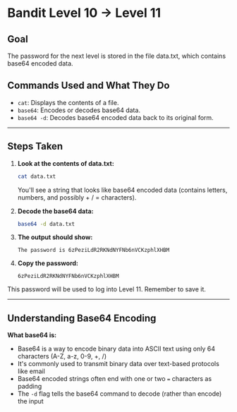 # Bandit Level 10 → Level 11
## Goal
The password for the next level is stored in the file data.txt, which contains base64 encoded data.

## Commands Used and What They Do
- `cat`: Displays the contents of a file.
- `base64`: Encodes or decodes base64 data.
- `base64 -d`: Decodes base64 encoded data back to its original form.
---
## Steps Taken
1. **Look at the contents of data.txt:**
   ```bash
   cat data.txt
   ```
   You'll see a string that looks like base64 encoded data (contains letters, numbers, and possibly + / = characters).

2. **Decode the base64 data:**
   ```bash
   base64 -d data.txt
   ```

3. **The output should show:**
   ```
   The password is 6zPeziLdR2RKNdNYFNb6nVCKzphlXHBM
   ```

4. **Copy the password:**
   ```
   6zPeziLdR2RKNdNYFNb6nVCKzphlXHBM
   ```

This password will be used to log into Level 11. Remember to save it.

---
## Understanding Base64 Encoding
**What base64 is:**
- Base64 is a way to encode binary data into ASCII text using only 64 characters (A-Z, a-z, 0-9, +, /)
- It's commonly used to transmit binary data over text-based protocols like email
- Base64 encoded strings often end with one or two `=` characters as padding
- The `-d` flag tells the base64 command to decode (rather than encode) the input
